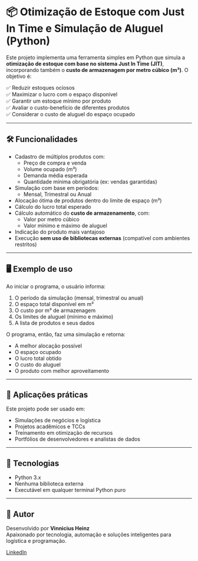 
# 📦 Otimização de Estoque com Just In Time e Simulação de Aluguel (Python)

Este projeto implementa uma ferramenta simples em Python que simula a **otimização de estoque com base no sistema Just In Time (JIT)**, incorporando também o **custo de armazenagem por metro cúbico (m³)**. O objetivo é:

✅ Reduzir estoques ociosos  
✅ Maximizar o lucro com o espaço disponível  
✅ Garantir um estoque mínimo por produto  
✅ Avaliar o custo-benefício de diferentes produtos  
✅ Considerar o custo de aluguel do espaço ocupado

---

## 🛠️ Funcionalidades

- Cadastro de múltiplos produtos com:
  - Preço de compra e venda
  - Volume ocupado (m³)
  - Demanda média esperada
  - Quantidade mínima obrigatória (ex: vendas garantidas)
- Simulação com base em períodos:
  - Mensal, Trimestral ou Anual
- Alocação ótima de produtos dentro do limite de espaço (m³)
- Cálculo do lucro total esperado
- Cálculo automático do **custo de armazenamento**, com:
  - Valor por metro cúbico
  - Valor mínimo e máximo de aluguel
- Indicação do produto mais vantajoso
- Execução **sem uso de bibliotecas externas** (compatível com ambientes restritos)

---

## 🖥️ Exemplo de uso

Ao iniciar o programa, o usuário informa:

1. O período da simulação (mensal, trimestral ou anual)
2. O espaço total disponível em m³
3. O custo por m³ de armazenagem
4. Os limites de aluguel (mínimo e máximo)
5. A lista de produtos e seus dados

O programa, então, faz uma simulação e retorna:

- A melhor alocação possível
- O espaço ocupado
- O lucro total obtido
- O custo do aluguel
- O produto com melhor aproveitamento

---

## 💼 Aplicações práticas

Este projeto pode ser usado em:

- Simulações de negócios e logística
- Projetos acadêmicos e TCCs
- Treinamento em otimização de recursos
- Portfólios de desenvolvedores e analistas de dados

---

## 🧠 Tecnologias

- Python 3.x
- Nenhuma biblioteca externa
- Executável em qualquer terminal Python puro


---

## 👤 Autor

Desenvolvido por **Vinnicius Heinz**  
Apaixonado por tecnologia, automação e soluções inteligentes para logística e programação.

[LinkedIn](https://www.linkedin.com/in/vinnicius-heinz-18579b2b7?utm_source=share&utm_campaign=share_via&utm_content=profile&utm_medium=android_app)
